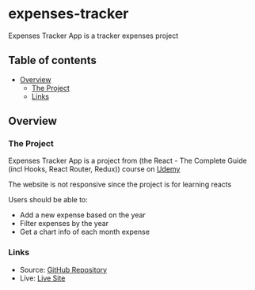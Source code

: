 # expenses-tracker

Expenses Tracker App is a tracker expenses project

## Table of contents

- [Overview](#overview)
  - [The Project](#the-project)
  - [Links](#links)

## Overview

### The Project

Expenses Tracker App is a project from (the React - The Complete Guide (incl Hooks, React Router, Redux)) course on [Udemy](https://www.udemy.com/course/react-the-complete-guide-incl-redux)

The website is not responsive since the project is for learning reacts

Users should be able to:

- Add a new expense based on the year
- Filter expenses by the year
- Get a chart info of each month expense


### Links

- Source: [GitHub Repository](https://github.com/RedouaneAjgagal/expense-tracker)
- Live: [Live Site](https://redouaneajgagal.netlify.app)
